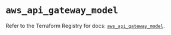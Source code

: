 # `aws_api_gateway_model`

Refer to the Terraform Registry for docs: [`aws_api_gateway_model`](https://registry.terraform.io/providers/hashicorp/aws/5.93.0/docs/resources/api_gateway_model).
